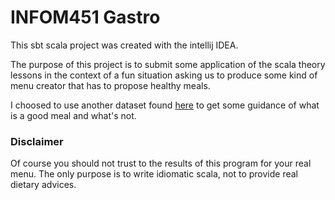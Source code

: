 # INFOM451 Gastro

This sbt scala project was created with the intellij IDEA.

The purpose of this project is to submit some application of the scala theory lessons in the context of a fun situation asking us to produce some kind of menu creator that has to propose healthy meals.

I choosed to use another dataset found [here](http://www.afsca.be/denreesalimentaires/complementsalimentaires/_documents/2009-06-16_Circ_nouvelles_valeurs_AJR_ext-1_000.pdf) to get some guidance of what is a good meal and what's not.

### Disclaimer

Of course you should not trust to the results of this program for your real menu.
The only purpose is to write idiomatic scala, not to provide real dietary advices.   
